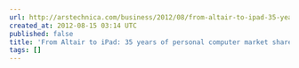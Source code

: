```yaml
---
url: http://arstechnica.com/business/2012/08/from-altair-to-ipad-35-years-of-personal-computer-market-share/
created_at: 2012-08-15 03:14 UTC
published: false
title: 'From Altair to iPad: 35 years of personal computer market share | Ars Technica'
tags: []
---
```




